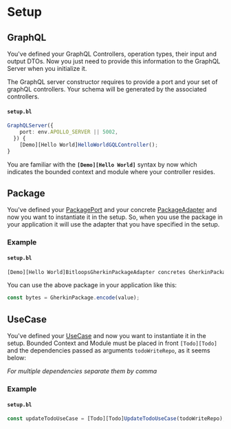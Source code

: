 # Setup

## GraphQL

You've defined your GraphQL Controllers, operation types, their input and output DTOs. Now you just need to provide this information to the GraphQL Server when you initialize it.

The GraphQL server constructor requires to provide a port and your set of graphQL controllers.
Your schema will be generated by the associated controllers.

#### **`setup.bl`**

```ts
GraphQLServer({
    port: env.APOLLO_SERVER || 5002,
  }) {
    [Demo][Hello World]HelloWorldGQLController();
}
```

You are familiar with the **`[Demo][Hello World]`** syntax by now which indicates the bounded context and module where your controller resides.

## Package

You've defined your [PackagePort](https://bitloops.com/docs/bitloops-language/components/package-port) and your concrete [PackageAdapter](https://bitloops.com/docs/bitloops-language/components/package-adapter) and now you want to instantiate it in the setup. So, when you use the package in your application it will use the adapter that you have specified in the setup.

### Example

#### **`setup.bl`**

```ts
[Demo][Hello World]BitloopsGherkinPackageAdapter concretes GherkinPackagePort;
```

You can use the above package in your application like this:

```ts
const bytes = GherkinPackage.encode(value);
```

## UseCase

You've defined your [UseCase](https://bitloops.com/docs/bitloops-language/components/usecase) and now you want to instantiate it in the setup. Bounded Context and Module must be placed in front `[Todo][Todo]` and the dependencies passed as arguments `todoWriteRepo`, as it seems below:

_For multiple dependencies separate them by comma_

### Example

#### **`setup.bl`**

```ts
const updateTodoUseCase = [Todo][Todo]UpdateTodoUseCase(todoWriteRepo);
```
